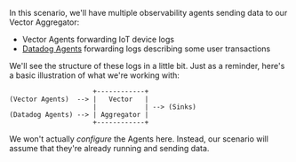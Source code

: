 In this scenario, we'll have multiple observability agents sending data to our
Vector Aggregator:

* Vector Agents forwarding IoT device logs
* [Datadog Agents][datadog] forwarding logs describing some user transactions

We'll see the structure of these logs in a little bit. Just as a reminder,
here's a basic illustration of what we're working with:

```
                     +------------+
(Vector Agents)  --> |   Vector   |
                     |            | --> (Sinks)
(Datadog Agents) --> | Aggregator |
                     +------------+
```

We won't actually *configure* the Agents here. Instead, our scenario will assume
that they're already running and sending data.

[datadog]: https://docs.datadoghq.com/agent